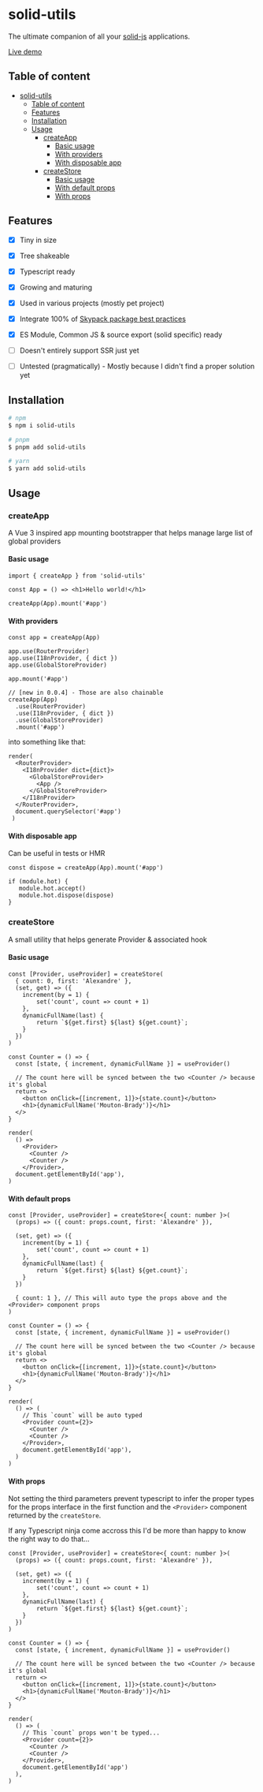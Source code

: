 # solid-utils

The ultimate companion of all your [solid-js](https://github.com/ryansolid/solid) applications.

[Live demo](https://codesandbox.io/s/solid-utils-wo5w3)

## Table of content

- [solid-utils](#solid-utils)
  - [Table of content](#table-of-content)
  - [Features](#features)
  - [Installation](#installation)
  - [Usage](#usage)
    - [createApp](#createapp)
      - [Basic usage](#basic-usage)
      - [With providers](#with-providers)
      - [With disposable app](#with-disposable-app)
    - [createStore](#createstore)
      - [Basic usage](#basic-usage-1)
      - [With default props](#with-default-props)
      - [With props](#with-props)

## Features

* [x] Tiny in size
* [x] Tree shakeable
* [x] Typescript ready
* [x] Growing and maturing
* [x] Used in various projects (mostly pet project)
* [x] Integrate 100% of [Skypack package best practices](https://docs.skypack.dev/package-authors/package-checks)
* [x] ES Module, Common JS & source export (solid specific) ready

* [ ] Doesn't entirely support SSR just yet
* [ ] Untested (pragmatically) - Mostly because I didn't find a proper solution yet
## Installation

```bash
# npm
$ npm i solid-utils

# pnpm
$ pnpm add solid-utils

# yarn
$ yarn add solid-utils
```

## Usage

### createApp

A Vue 3 inspired app mounting bootstrapper that helps manage large list of global providers

#### Basic usage

```tsx
import { createApp } from 'solid-utils'

const App = () => <h1>Hello world!</h1>

createApp(App).mount('#app')
```

#### With providers

```tsx
const app = createApp(App)

app.use(RouterProvider)
app.use(I18nProvider, { dict })
app.use(GlobalStoreProvider)

app.mount('#app')

// [new in 0.0.4] - Those are also chainable
createApp(App)
  .use(RouterProvider)
  .use(I18nProvider, { dict })
  .use(GlobalStoreProvider)
  .mount('#app')
```

into something like that:

```tsx
render(
  <RouterProvider>
    <I18nProvider dict={dict}>
      <GlobalStoreProvider>
        <App />
      </GlobalStoreProvider>
    </I18nProvider>
  </RouterProvider>,
  document.querySelector('#app')
 )
 ```

 #### With disposable app

 Can be useful in tests or HMR

 ```tsx
const dispose = createApp(App).mount('#app')

if (module.hot) {
    module.hot.accept()
    module.hot.dispose(dispose)
}
 ```

### createStore

A small utility that helps generate Provider & associated hook

#### Basic usage

```tsx
const [Provider, useProvider] = createStore(
  { count: 0, first: 'Alexandre' },
  (set, get) => ({ 
    increment(by = 1) {
        set('count', count => count + 1)
    },
    dynamicFullName(last) {
        return `${get.first} ${last} ${get.count}`;
    }
  })
)

const Counter = () => {
  const [state, { increment, dynamicFullName }] = useProvider()

  // The count here will be synced between the two <Counter /> because it's global
  return <>
    <button onClick={[increment, 1]}>{state.count}</button>
    <h1>{dynamicFullName('Mouton-Brady')}</h1>
  </>
}

render(
  () => 
    <Provider>
      <Counter />
      <Counter />
    </Provider>,
  document.getElementById('app'),
)
```

#### With default props

```tsx
const [Provider, useProvider] = createStore<{ count: number }>(
  (props) => ({ count: props.count, first: 'Alexandre' }),

  (set, get) => ({ 
    increment(by = 1) {
        set('count', count => count + 1)
    },
    dynamicFullName(last) {
        return `${get.first} ${last} ${get.count}`;
    }
  })

  { count: 1 }, // This will auto type the props above and the <Provider> component props
)

const Counter = () => {
  const [state, { increment, dynamicFullName }] = useProvider()

  // The count here will be synced between the two <Counter /> because it's global
  return <>
    <button onClick={[increment, 1]}>{state.count}</button>
    <h1>{dynamicFullName('Mouton-Brady')}</h1>
  </>
}

render(
  () => (
    // This `count` will be auto typed
    <Provider count={2}>
      <Counter />
      <Counter />
    </Provider>, 
    document.getElementById('app'),
  )
)
```

#### With props

Not setting the third parameters prevent typescript to infer the proper types for the props interface in the first function and the `<Provider>` component returned by the `createStore`.

If any Typescript ninja come accross this I'd be more than happy to know the right way to do that...

```tsx
const [Provider, useProvider] = createStore<{ count: number }>(
  (props) => ({ count: props.count, first: 'Alexandre' }),

  (set, get) => ({ 
    increment(by = 1) {
        set('count', count => count + 1)
    },
    dynamicFullName(last) {
        return `${get.first} ${last} ${get.count}`;
    }
  })
)

const Counter = () => {
  const [state, { increment, dynamicFullName }] = useProvider()

  // The count here will be synced between the two <Counter /> because it's global
  return <>
    <button onClick={[increment, 1]}>{state.count}</button>
    <h1>{dynamicFullName('Mouton-Brady')}</h1>
  </>
}

render(
  () => (
    // This `count` props won't be typed...
    <Provider count={2}>
      <Counter />
      <Counter />
    </Provider>,
    document.getElementById('app')
  ),
)
```
